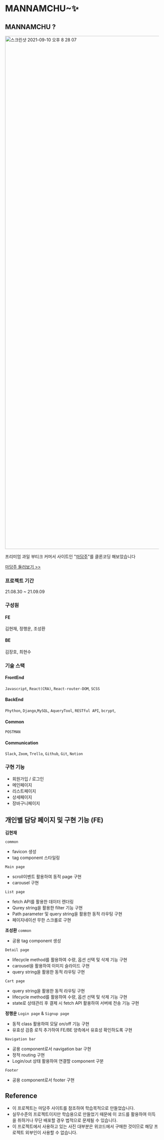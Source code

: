 # MANNAMCHU~✨

## MANNAMCHU ?
<img width="1680" alt="스크린샷 2021-09-10 오후 8 28 07" src="https://user-images.githubusercontent.com/76423949/132846788-7454d995-43aa-4ae8-9e18-4fe5a9c2d5d8.png">

프리미엄 과일 부티크 커머서 사이트인 "[마담주](https://madamjooapp.imweb.me/)"를 클론코딩 해보았습니다

[마담주 둘러보기 >>](https://madamjooapp.imweb.me/)
<br>

### 프로젝트 기간

21.08.30 ~ 21.09.09
<br>

### 구성원

#### FE

김현재, 정행운, 조성환

#### BE

김장호, 최현수
<br>

### 기술 스택

#### FrontEnd

`Javascript`, `React(CRA)`, `React-router-DOM`, `SCSS`

#### BackEnd

`Phython`, `Django`,`MySQL`, `AqueryTool`, `RESTful API`, `bcrypt`,

#### Common

`POSTMAN`

#### Communication

`Slack`, `Zoom`, `Trello`, `Github`, `Git`, `Notion`
<br>

### 구현 기능

- 회원가입 / 로그인
- 메인페이지
- 리스트페이지
- 상세페이지
- 장바구니페이지

## 개인별 담당 페이지 및 구현 기능 (FE)

**김현재**

`common`

- favicon 생성
- tag component 스타일링

`Main page`

- scroll이벤트 활용하여 동적 page 구현
- carousel 구현

`List page`

- fetch API를 활용한 데이터 렌더링
- Qurey string을 활용한 filter 기능 구현
- Path parameter 및 query string을 활용한 동적 라우팅 구현
- 페이지네이션 무한 스크롤로 구현
  <br>

**조성환**
`common`

- 공용 tag component 생성

`Detail page`

- lifecycle method를 활용하여 수량, 옵션 선택 및 삭제 기능 구현
- carousel을 활용하여 이미지 슬라이드 구현
- query string을 활용한 동적 라우팅 구현

`Cart page`

- query string을 활용한 동적 라우팅 구현
- lifecycle method를 활용하여 수량, 옵션 선택 및 삭제 기능 구현
- state로 상태관리 후 결제 시 fetch API 활용하여 서버에 전송 기능 구현
  <br>

**정행운**
`Login page` & `Signup page`

- 동적 class 활용하여 모달 on/off 기능 구현
- 유효성 검증 로직 추가하여 FE/BE 양측에서 유효성 확인하도록 구현

`Navigation bar`

- 공용 component로서 navigation bar 구현
- 정적 routing 구현
- Login/out 상태 활용하여 연결할 component 구분

`Footer`

- 공용 component로서 footer 구현
  <br>

## Reference

- 이 프로젝트는 마담주 사이트를 참조하여 학습목적으로 만들었습니다.
- 실무수준의 프로젝트이지만 학습용으로 만들었기 때문에 이 코드를 활용하여 이득을 취하거나 무단 배포할 경우 법적으로 문제될 수 있습니다.
- 이 프로젝트에서 사용하고 있는 사진 대부분은 위코드에서 구매한 것이므로 해당 프로젝트 외부인이 사용할 수 없습니다.
